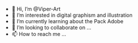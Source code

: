 - 👋 Hi, I’m @Viper-Art
- 👀 I’m interested in digital graphism and illustration
- 🌱 I’m currently learning about the Pack Adobe
- 💞️ I’m looking to collaborate on ...
- 📫 How to reach me ...

<!---
Viper-Art/Viper-Art is a ✨ special ✨ repository because its `README.md` (this file) appears on your GitHub profile.
You can click the Preview link to take a look at your changes.
--->
